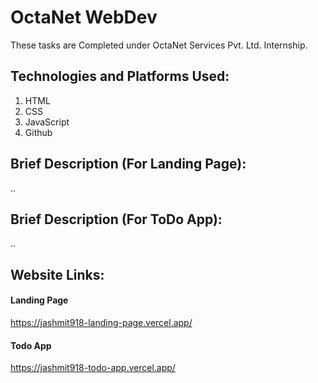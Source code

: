 # OctaNet WebDev
These tasks are Completed under OctaNet Services Pvt. Ltd. Internship.

## Technologies and Platforms Used:
1. HTML
2. CSS
3. JavaScript 
4. Github

## Brief Description (For Landing Page):
..

## Brief Description (For ToDo App):
..

## Website Links:
#### Landing Page 
https://jashmit918-landing-page.vercel.app/
#### Todo App 
https://jashmit918-todo-app.vercel.app/





